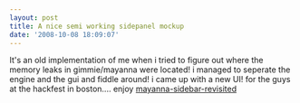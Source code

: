 ```yaml
---
layout: post
title: A nice semi working sidepanel mockup
date: '2008-10-08 18:09:07'
---
```


It's an old implementation of me when i tried to figure out where the memory leaks in gimmie/mayanna were located! i managed to seperate the engine and the gui and fiddle around! i came up with a new UI! for the guys at the hackfest in boston.... enjoy <a href="http://geekyogre.com/wp-content/2008/10/mayanna-sidebar-revisited.zip">mayanna-sidebar-revisited</a>
